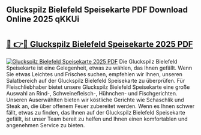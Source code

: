## Gluckspilz Bielefeld Speisekarte PDF Download Online 2025 qKKUi

# <h2><a href="http://gc7rnq.nevu.top/?p=Gluckspilz+Bielefeld+Speisekarte">🔗 👉🔴 Gluckspilz Bielefeld Speisekarte 2025 PDF</a></h2>

[![Gluckspilz Bielefeld Speisekarte 2025 PDF](https://i.imgur.com/dBaPXMq.png)](http://gc7rnq.nevu.top/?p=Gluckspilz+Bielefeld+Speisekarte)
Die Gluckspilz Bielefeld Speisekarte ist eine Gelegenheit, etwas zu wählen, das Ihnen gefällt. Wenn Sie etwas Leichtes und Frisches suchen, empfehlen wir Ihnen, unseren Salatbereich auf der Gluckspilz Bielefeld Speisekarte zu überprüfen. Für Fleischliebhaber bietet unsere Gluckspilz Bielefeld Speisekarte eine große Auswahl an Rind-, Schweinefleisch-, Hühnchen- und Fischgerichten. Unseren Auserwählten bieten wir köstliche Gerichte wie Schaschlik und Steak an, die über offenem Feuer zubereitet werden. Wenn es Ihnen schwer fällt, etwas zu finden, das Ihnen auf der Gluckspilz Bielefeld Speisekarte gefällt, ist unser Team bereit zu helfen und Ihnen einen komfortablen und angenehmen Service zu bieten.
